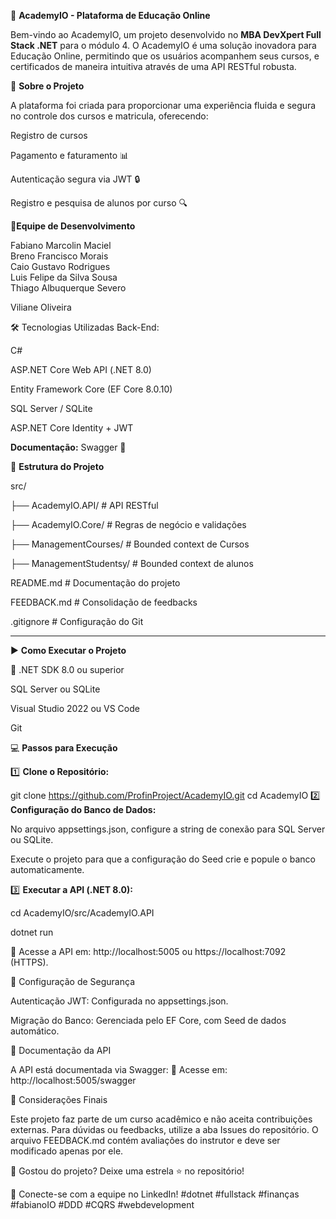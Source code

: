 🏦 **AcademyIO - Plataforma de Educação Online**

Bem-vindo ao AcademyIO, um projeto desenvolvido no **MBA DevXpert Full Stack .NET** para o módulo 4. O AcademyIO é uma solução inovadora para Educação Online, permitindo que os usuários acompanhem seus cursos, e certificados de maneira intuitiva através de uma API RESTful robusta.

🚀 **Sobre o Projeto**

A plataforma foi criada para proporcionar uma experiência fluida e segura no controle dos cursos e matricula, oferecendo:

Registro de cursos 

Pagamento e faturamento 📊

Autenticação segura via JWT 🔒

Registro e pesquisa de alunos por curso 🔍


👥**Equipe de Desenvolvimento**

Fabiano Marcolin Maciel  
Breno Francisco Morais  
Caio Gustavo Rodrigues  
Luis Felipe da Silva Sousa  
Thiago Albuquerque Severo  

Viliane Oliveira

🛠️ Tecnologias Utilizadas
Back-End:

C#

ASP.NET Core Web API (.NET 8.0)

Entity Framework Core (EF Core 8.0.10)

SQL Server / SQLite

ASP.NET Core Identity + JWT


**Documentação:**
Swagger 📄

📂 **Estrutura do Projeto**

src/

 ├── AcademyIO.API/      # API RESTful
 
 ├── AcademyIO.Core/     # Regras de negócio e validações
 
 ├── ManagementCourses/   # Bounded context de Cursos
 
 ├── ManagementStudentsy/ # Bounded context de alunos
 
README.md             # Documentação do projeto

FEEDBACK.md           # Consolidação de feedbacks

.gitignore            # Configuração do Git

------------------------------------------------------------

▶️ **Como Executar o Projeto**

📌 
.NET SDK 8.0 ou superior

SQL Server ou SQLite

Visual Studio 2022 ou VS Code

Git

💻 **Passos para Execução**

1️⃣ **Clone o Repositório:**


git clone https://github.com/ProfinProject/AcademyIO.git
cd AcademyIO
2️⃣ **Configuração do Banco de Dados:**

No arquivo appsettings.json, configure a string de conexão para SQL Server ou SQLite.

Execute o projeto para que a configuração do Seed crie e popule o banco automaticamente.

3️⃣ **Executar a API (.NET 8.0):**

cd AcademyIO/src/AcademyIO.API

dotnet run

📌 Acesse a API em: http://localhost:5005 ou https://localhost:7092 (HTTPS).


🔑 Configuração de Segurança

Autenticação JWT: Configurada no appsettings.json.

Migração do Banco: Gerenciada pelo EF Core, com Seed de dados automático.

📜 Documentação da API

A API está documentada via Swagger: 📌 Acesse em: http://localhost:5005/swagger


📌 Considerações Finais

Este projeto faz parte de um curso acadêmico e não aceita contribuições externas. Para dúvidas ou feedbacks, utilize a aba Issues do repositório. O arquivo FEEDBACK.md contém avaliações do instrutor e deve ser modificado apenas por ele.

🚀 Gostou do projeto? Deixe uma estrela ⭐ no repositório!


🔗 Conecte-se com a equipe no LinkedIn! #dotnet #fullstack #finanças #fabianoIO #DDD #CQRS #webdevelopment
